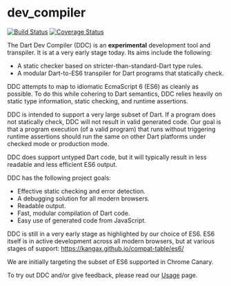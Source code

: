 dev_compiler
============

[![Build Status](https://travis-ci.org/dart-lang/dev_compiler.svg?branch=master)](https://travis-ci.org/dart-lang/dev_compiler)
[![Coverage Status](https://coveralls.io/repos/dart-lang/dev_compiler/badge.svg?branch=master)](https://coveralls.io/r/dart-lang/dev_compiler)

The Dart Dev Compiler (DDC) is an **experimental** development tool and transpiler.  It is at a very early stage today.  Its aims include the following:

- A static checker based on stricter-than-standard-Dart type rules.
- A modular Dart-to-ES6 transpiler for Dart programs that statically check.

DDC attempts to map to idiomatic EcmaScript 6 (ES6) as cleanly as possible.  To do this while cohering to Dart semantics, DDC relies heavily on static type information, static checking, and runtime assertions.

DDC is intended to support a very large subset of Dart.  If a program does not statically check, DDC will not result in valid generated code.  Our goal is that a program execution (of a valid program) that runs without triggering runtime assertions should run the same on other Dart platforms under checked mode or production mode.

DDC does support untyped Dart code, but it will typically result in less readable and less efficient ES6 output.

DDC has the following project goals:
- Effective static checking and error detection.
- A debugging solution for all modern browsers.
- Readable output.
- Fast, modular compilation of Dart code.
- Easy use of generated code from JavaScript.

DDC is still in a very early stage as highlighted by our choice of ES6.  ES6 itself is in active development across all modern browsers, but at various stages of support: https://kangax.github.io/compat-table/es6/

We are initially targeting the subset of ES6 supported in Chrome Canary.

To try out DDC and/or give feedback, please read our [Usage](USAGE.md) page.

